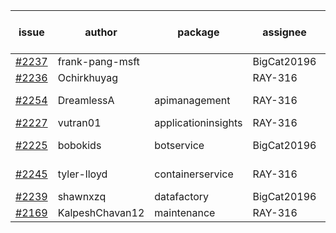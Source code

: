 | issue | author | package | assignee | bot advice | created date of issue | target release date | date from target |
| ------ | ------ | ------ | ------ | ------ | ------ | ------ | :-----: |
| [#2237](https://github.com/Azure/sdk-release-request/issues/2237) | frank-pang-msft |   | BigCat20196 |   | 11-19 | 12-02 |   |
| [#2236](https://github.com/Azure/sdk-release-request/issues/2236) | Ochirkhuyag |   | RAY-316 |   | 11-19 | 12-10 |   |
| [#2254](https://github.com/Azure/sdk-release-request/issues/2254) | DreamlessA | apimanagement | RAY-316 | new issue ! <br> | 11-24 | 12-08 |   |
| [#2227](https://github.com/Azure/sdk-release-request/issues/2227) | vutran01 | applicationinsights | RAY-316 |   | 11-17 | 12-01 |   |
| [#2225](https://github.com/Azure/sdk-release-request/issues/2225) | bobokids | botservice | BigCat20196 |   release date < 2 ! <br> | 11-17 | 11-24 | 0 |
| [#2245](https://github.com/Azure/sdk-release-request/issues/2245) | tyler-lloyd | containerservice | RAY-316 | new comment.  <br> | 11-19 | 11-29 |   |
| [#2239](https://github.com/Azure/sdk-release-request/issues/2239) | shawnxzq | datafactory | BigCat20196 |   | 11-19 | 12-01 |   |
| [#2169](https://github.com/Azure/sdk-release-request/issues/2169) | KalpeshChavan12 | maintenance | RAY-316 |   | 10-25 | 10-29 |   |
